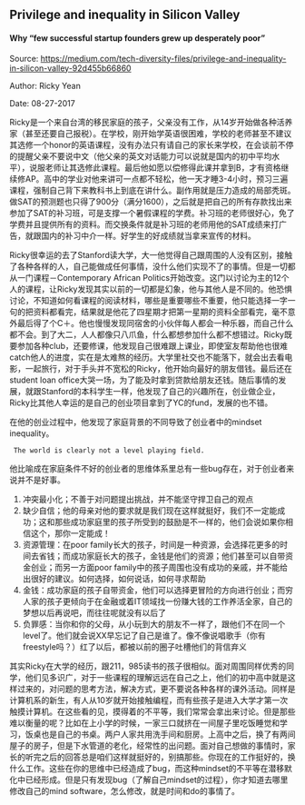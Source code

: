 ##  Privilege and inequality in Silicon Valley

####  	  Why “few successful startup founders grew up desperately poor”

Source: https://medium.com/tech-diversity-files/privilege-and-inequality-in-silicon-valley-92d455b66860

Author: Ricky Yean

Date: 08-27-2017

Ricky是一个来自台湾的移民家庭的孩子，父亲没有工作，从14岁开始做各种活养家（甚至还要自己报税）。在学校，刚开始学英语很困难，学校的老师甚至不建议其选修一个honor的英语课程，没有办法只有请自己的家长来学校，在会谈前不停的提醒父亲不要说中文（他父亲的英文对话能力可以说就是国内的初中平均水平），说服老师让其选修此课程。最后他如愿以偿修得此课并拿到B，才有资格继续修AP。高中的学业对他来讲可一点都不轻松，他一天才睡3-4小时，预习三遍课程，强制自己背下来教科书上到底在讲什么。副作用就是压力造成的局部秃斑。做SAT的预测题也只得了900分（满分1600），之后就是把自己的所有存款找出来参加了SAT的补习班，可是支撑一个暑假课程的学费。补习班的老师很好心，免了学费并且提供所有的资料。而交换条件就是补习班的老师用他的SAT成绩来打广告，就跟国内的补习中介一样。好学生的好成绩就当拿来宣传的材料。

Ricky很幸运的去了Stanford读大学，大一他觉得自己跟周围的人没有区别，接触了各种各样的人，自己能做成任何事情，没什么他们实现不了的事情。但是一切都从一门课程－Contemporary African Politics开始改变。这门以讨论为主的12个人的课程，让Ricky发现其实以前的一切都是幻象，他与其他人是不同的。他恐惧讨论，不知道如何看课程的阅读材料，哪些是重要哪些不重要，他只能选择一字一句的把资料都看完，结果就是他花了四星期才把第一星期的资料全部看完，毫不意外最后得了个C＋。他也慢慢发现同宿舍的小伙伴每人都会一种乐器，而自己什么都不会。到了大二，人人都像只八爪鱼，什么都想参加什么都不想错过。Ricky既要参加各种club，还要修课，他发现自己很难跟上课业，即使室友帮助他也很难catch他人的进度，实在是太难熬的经历。大学里社交也不能落下，就会出去看电影，一起旅行，对于手头并不宽松的Ricky，他开始向最好的朋友借钱。最后还在student loan office大哭一场，为了能及时拿到贷款给朋友还钱。随后事情的发展，就跟Stanford的本科学生一样，他发现了自己的兴趣所在，创业做企业，Ricky比其他人幸运的是自己的创业项目拿到了YC的fund，发展的也不错。

在他的创业过程中，他发现了家庭背景的不同导致了创业者中的mindset inequality。

``````
 The world is clearly not a level playing field.
``````

他比喻成在家庭条件不好的创业者的思维体系里总有一些bug存在，对于创业者来说并不是好事。

1. 冲突最小化；不善于对问题提出挑战，并不能坚守捍卫自己的观点
2. 缺少自信；他的母亲对他的要求就是我们现在这样就挺好，我们不一定能成功；这和那些成功家庭里的孩子所受到的鼓励是不一样的，他们会说如果你相信这个，那你一定能成！
3. 资源管理：在poor family长大的孩子，时间是一种资源，会选择花更多的时间去省钱；而成功家庭长大的孩子，金钱是他们的资源；他们甚至可以自带资金创业；而另一方面poor family中的孩子周围也没有成功的亲戚，并不能给出很好的建议。如何选择，如何说话，如何寻求帮助
4. 金钱：成功家庭的孩子自带资金，他们可以选择更冒险的方向进行创业；而穷人家的孩子更倾向于在金融或着IT领域找一份赚大钱的工作养活全家，自己的梦想以后再说吧，而往往呢就没有以后了
5. 负罪感：当你和你的父母，从小玩到大的朋友不一样了，跟他们不在同一个level了。他们就会说XX早忘记了自己是谁了。像不像说唱歌手（你有freestyle吗？）红了以后，都被以前的圈子吐槽他们的背信弃义

其实Ricky在大学的经历，跟211，985读书的孩子很相似。面对周围同样优秀的同学，他们见多识广，对于一些课程的理解远远在自己之上，他们的初中高中就是这样过来的，对问题的思考方法，解决方式，更不要说各种各样的课外活动。同样是计算机系的新生，有人从10岁就开始接触编程，而有些孩子是进入大学才第一次触摸计算机。在这些看的见，摸得着的不平等，我们常常会拿出来讨论。但是那些难以衡量的呢？比如在上小学的时候，一家三口就挤在一间屋子里吃饭睡觉和学习，饭桌也是自己的书桌。两户人家共用洗手间和厨房。上高中之后，换了有两间屋子的房子，但是下水管道的老化，经常性的出问题。面对自己想做的事情时，家长的听完之后的回答总是咱们这样就挺好的，别搞那些。你现在的工作挺好的，换什么工作。这些在你的思维中已经造成了bug，而这种mindset的不平等在潜移默化中已经形成。但是只有发现bug（了解自己mindset的过程），你才知道去哪里修改自己的mind software，怎么修改，就是时间和do的事情了。


